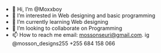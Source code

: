 - 👋 Hi, I’m @Moxxboy
- 👀 I’m interested in Web designing and basic programming
- 🌱 I’m currently learning Web designing
- 💞️ I’m looking to collaborate on Programming
- 📫 How to reach me email: mossonseuri@gmail.com. ig @mosson_designs255 +255 684 158 066

<!---
Moxxboy/Moxxboy is a ✨ special ✨ repository because its `README.md` (this file) appears on your GitHub profile.
You can click the Preview link to take a look at your changes.
--->
